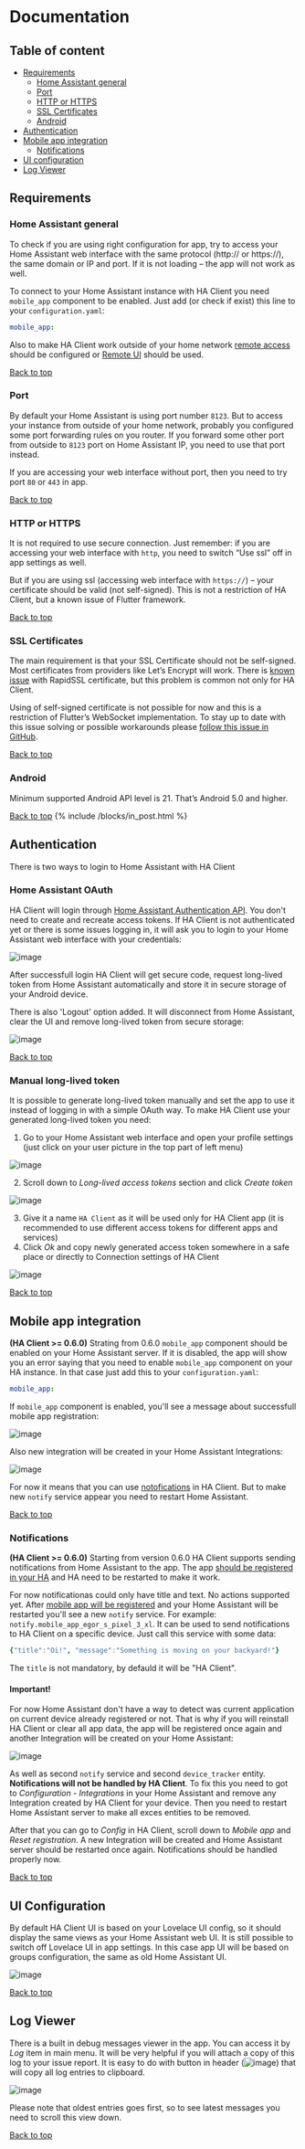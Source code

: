 # Documentation
## Table of content
- [Requirements](#requirements)
  - [Home Assistant general](#home-assistant-general)
  - [Port](#port)
  - [HTTP or HTTPS](#http-or-https)
  - [SSL Certificates](#ssl-certificates)
  - [Android](#android)
- [Authentication](#authentication)
- [Mobile app integration](#mobile-app-integration)
  - [Notifications](#notifications)
- [UI configuration](#ui-configuration)
- [Log Viewer](#log-viewer)

## Requirements
### Home Assistant general
To check if you are using right configuration for app, try to access your Home Assistant web interface with the same protocol (http:// or https://), the same domain or IP and port. If it is not loading – the app will not work as well.

To connect to your Home Assistant instance with HA Client you need `mobile_app` component to be enabled. Just add (or check if exist) this line to your `configuration.yaml`:

```yaml
mobile_app:
```

Also to make HA Client work outside of your home network [remote access](https://www.home-assistant.io/docs/configuration/remote/) should be configured or [Remote UI](https://www.nabucasa.com/config/remote/) should be used.

[Back to top](#documentation)
### Port
By default your Home Assistant is using port number `8123`. But to access your instance from outside of your home network, probably you configured some port forwarding rules on you router. If you forward some other port from outside to `8123` port on Home Assistant IP, you need to use that port instead.

If you are accessing your web interface without port, then you need to try port `80` or `443` in app.

[Back to top](#documentation)
### HTTP or HTTPS
It is not required to use secure connection. Just remember: if you are accessing your web interface with `http`, you need to switch “Use ssl” off in app settings as well.

But if you are using ssl (accessing web interface with `https://`) – your certificate should be valid (not self-signed). This is not a restriction of HA Client, but a known issue of Flutter framework.

[Back to top](#documentation)
### SSL Certificates
The main requirement is that your SSL Certificate should not be self-signed. Most certificates from providers like Let’s Encrypt will work. There is [known issue](https://github.com/estevez-dev/ha_client_pub/issues/24) with RapidSSL certificate, but this problem is common not only for HA Client.

Using of self-signed certificate is not possible for now and this is a restriction of Flutter’s WebSocket implementation. To stay up to date with this issue solving or possible workarounds please [follow this issue in GitHub](https://github.com/estevez-dev/ha_client_pub/issues/3).

[Back to top](#documentation)
### Android
Minimum supported Android API level is 21. That’s Android 5.0 and higher.

[Back to top](#documentation)
{% include /blocks/in_post.html %}
## Authentication
There is two ways to login to Home Assistant with HA Client
### Home Assistant OAuth
HA Client will login through [Home Assistant Authentication API](https://developers.home-assistant.io/docs/en/auth_api.html). You don't need to create and recreate access tokens. If HA Client is not authenticated yet or there is some issues logging in, it will ask you to login to your Home Assistant web interface with your credentials:

![image](/assets/images/oauth.png)

After successfull login HA Client will get secure code, request long-lived token from Home Assistant automatically and store it in secure storage of your Android device.

There is also 'Logout' option added. It will disconnect from Home Assistant, clear the UI and remove long-lived token from secure storage:

![image](/assets/images/logout.png)

[Back to top](#documentation)
### Manual long-lived token
It is possible to generate long-lived token manually and set the app to use it instead of logging in with a simple OAuth way.
To make HA Client use your generated long-lived token you need:
1. Go to your Home Assistant web interface and open your profile settings (just click on your user picture in the top part of left menu)

  ![image](/assets/images/ha_profile.png)
 
2. Scroll down to *Long-lived access tokens* section and click *Create token*

  ![image](/assets/images/ha_access_tokens.png)

3. Give it a name `HA Client` as it will be used only for HA Client app (it is recommended to use different access tokens for different apps and services)
4. Click *Ok* and copy newly generated access token somewhere in a safe place or directly to Connection settings of HA Client
  
  ![image](/assets/images/setting_access_token.png)

[Back to top](#documentation)
## Mobile app integration
**(HA Client >= 0.6.0)**
Strating from 0.6.0 `mobile_app` component should be enabled on your Home Assistant server. If it is disabled, the app will show you an error saying that you need to enable `mobile_app` component on your HA instance. In that case just add this to your `configuration.yaml`:

```yaml
mobile_app:
```

If `mobile_app` component is enabled, you'll see a message about successfull mobile app registration:

  ![image](/assets/images/mobile_app_registered.png)
  
Also new integration will be created in your Home Assistant Integrations:

  ![image](/assets/images/mobile_app_registered-2.png)
  
For now it means that you can use [notofications](#notifications) in HA Client. But to make new `notify` service appear you need to restart Home Assistant.

[Back to top](#documentation)
### Notifications
**(HA Client >= 0.6.0)**
Starting from version 0.6.0 HA Client supports sending notifications from Home Assistant to the app. The app [should be registered in your HA](#mobile-app-integration) and HA need to be restarted to make it work.

For now notificationas could only have title and text. No actions supported yet. After [mobile app will be registered](#mobile-app-integration) and your Home Assistant will be restarted you'll see a new `notify` service. For example: `notify.mobile_app_egor_s_pixel_3_xl`. It can be used to send notifications to HA Client on a specific device. Just call this service with some data:
```yaml
{"title":"Oi!", "message":"Something is moving on your backyard!"}
```
The `title` is not mandatory, by defauld it will be "HA Client".
#### Important!
For now Home Assistant don't have a way to detect was current application on current device already registered or not. That is why if you will reinstall HA Client or clear all app data, the app will be registered once again and another Integration will be created on your Home Assistant:

  ![image](/assets/images/duplicate_integration.png)
  
As well as second `notify` service and second `device_tracker` entity. **Notifications will not be handled by HA Client**. To fix this you need to got to *Configuration* - *Integrations* in your Home Assistant and remove any Integration created by HA Client for your device. Then you need to restart Home Assistant server to make all exces entities to be removed.

After that you can go to *Config* in HA Client, scroll down to *Mobile app* and *Reset registration*. A new Integration will be created and Home Assistant server should be restarted once again. Notifications should be handled properly now. 

[Back to top](#documentation)
## UI Configuration
By default HA Client UI is based on your Lovelace UI config, so it should display the same views as your Home Assistant web UI. It is still possible to switch off Lovelace UI in app settings. In this case app UI will be based on groups configuration, the same as old Home Assistant UI.

  ![image](/assets/images/setting_ui.png)

[Back to top](#documentation)
## Log Viewer
There is a built in debug messages viewer in the app. You can access it by *Log* item in main menu. It will be very helpful if you will attach a copy of this log to your issue report. It is easy to do with button in header (![image](/assets/images/log_copy_btn.png)) that will copy all log entries to clipboard.

  ![image](/assets/images/log_viewer.png)

Please note that oldest entries goes first, so to see latest messages you need to scroll this view down.

[Back to top](#documentation)
